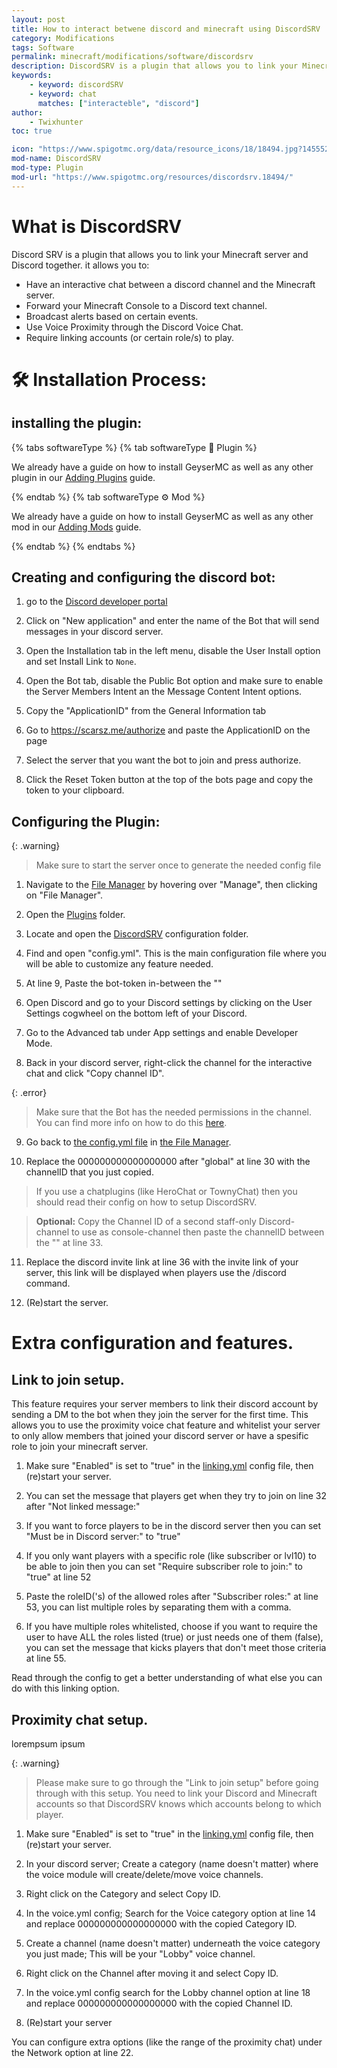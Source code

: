 ```yaml
---
layout: post
title: How to interact betwene discord and minecraft using DiscordSRV
category: Modifications
tags: Software
permalink: minecraft/modifications/software/discordsrv
description: DiscordSRV is a plugin that allows you to link your Minecraft server and Discord server together.
keywords:
    - keyword: discordSRV
    - keyword: chat
      matches: ["interacteble", "discord"]
author:
    - Twixhunter
toc: true

icon: "https://www.spigotmc.org/data/resource_icons/18/18494.jpg?1455529290"
mod-name: DiscordSRV
mod-type: Plugin
mod-url: "https://www.spigotmc.org/resources/discordsrv.18494/"
---
```

# What is DiscordSRV
Discord SRV is a plugin that allows you to link your Minecraft server and Discord together.
it allows you to:
- Have an interactive chat between a discord channel and the Minecraft server.
- Forward your Minecraft Console to a Discord text channel.
- Broadcast alerts based on certain events.
- Use Voice Proximity through the Discord Voice Chat.
- Require linking accounts (or certain role/s) to play.

# :hammer_and_wrench: Installation Process:
## installing the plugin:

{% tabs softwareType %}
{% tab softwareType :electric_plug: Plugin %}

We already have a guide on how to install GeyserMC as well as any other plugin in our [Adding Plugins](/minecraft/modifications/general/adding-plugins) guide.

{% endtab %}
{% tab softwareType :gear: Mod %}

We already have a guide on how to install GeyserMC as well as any other mod in our [Adding Mods](/minecraft/modifications/general/adding-mods) guide.

{% endtab %}
{% endtabs %}

## Creating and configuring the discord bot:
1. go to the [Discord developer portal](https://discord.com/developers/applications/)

2. Click on "New application" and enter the name of the Bot that will send messages in your discord server.

3. Open the Installation tab in the left menu, disable the User Install option and set Install Link to `None`.

4. Open the Bot tab, disable the Public Bot option and make sure to enable the Server Members Intent an the Message Content Intent options.

5. Copy the "ApplicationID" from the General Information tab

6. Go to https://scarsz.me/authorize and paste the ApplicationID on the page

7. Select the server that you want the bot to join and press authorize.

8. Click the Reset Token button at the top of the bots page and copy the token to your clipboard.

## Configuring the Plugin:
{: .warning}
> Make sure to start the server once to generate the needed config file

1. Navigate to the [File Manager](https://client.falixnodes.net/server/filemanager) by hovering over "Manage", then clicking on "File Manager".

2. Open the [Plugins](https://client.falixnodes.net/server/filemanager?dir=/plugins/) folder.

3. Locate and open the [DiscordSRV](https://client.falixnodes.net/server/filemanager?dir=/plugins/DiscordSRV/) configuration folder.

4. Find and open "config.yml". This is the main configuration file where you will be able to customize any feature needed.

5. At line 9, Paste the bot-token in-between the ""

6. Open Discord and go to your Discord settings by clicking on the User Settings cogwheel on the bottom left of your Discord.

7. Go to the Advanced tab under App settings and enable Developer Mode.

8. Back in your discord server, right-click the channel for the interactive chat and click "Copy channel ID".

{: .error}
> Make sure that the Bot has the needed permissions in the channel. You can find more info on how to do this [here](https://docs.discordsrv.com/installation/initial-setup/#give-the-bot-the-discord-permissions-it-needs-to-run).

9. Go back to [the config.yml file](https://client.falixnodes.net/server/edit?path=/plugins/DiscordSRV/config.yml&file=config.yml&mime=text/plain) in [the File Manager](https://client.falixnodes.net/server/filemanager?dir=/plugins/DiscordSRV/).

10. Replace the 000000000000000000 after "global" at line 30 with the channelID that you just copied.

> If you use a chatplugins (like HeroChat or TownyChat) then you should read their config on how to setup DiscordSRV.

> <strong>Optional:</strong> Copy the Channel ID of a second staff-only Discord-channel to use as console-channel then paste the channelID between the "" at line 33.

11. Replace the discord invite link at line 36 with the invite link of your server, this link will be displayed when players use the /discord command. 

12. (Re)start the server.

# Extra configuration and features.
## Link to join setup.

This feature requires your server members to link their discord account by sending a DM to the bot when they join the server for the first time.
This allows you to use the proximity voice chat feature and whitelist your server to only allow members that joined your discord server or have a spesific role to join your minecraft server.

1. Make sure "Enabled" is set to "true" in the [linking.yml](https://client.falixnodes.net/server/edit?path=/plugins/DiscordSRV/linking.yml&file=linking.yml&mime=text/plain) config file, then (re)start your server.

2. You can set the message that players get when they try to join on line 32 after "Not linked message:"

3. If you want to force players to be in the discord server then you can set "Must be in Discord server:" to "true"

4. If you only want players with a specific role (like subscriber or lvl10) to be able to join then you can set "Require subscriber role to join:" to "true" at line 52

5. Paste the roleID('s) of the allowed roles after "Subscriber roles:" at line 53, you can list multiple roles by separating them with a comma.

6. If you have multiple roles whitelisted, choose if you want to require the user to have ALL the roles listed (true) or just needs one of them (false), you can set the message that kicks players that don't meet those criteria at line 55.

Read through the config to get a better understanding of what else you can do with this linking option.

## Proximity chat setup.
lorempsum ipsum

{: .warning}
> Please make sure to go through the "Link to join setup" before going through with this setup. You need to link your Discord and Minecraft accounts so that DiscordSRV knows which accounts belong to which player.

1. Make sure "Enabled" is set to "true" in the [linking.yml](https://client.falixnodes.net/server/edit?path=/plugins/DiscordSRV/linking.yml&file=linking.yml&mime=text/plain) config file, then (re)start your server.

2. In your discord server; Create a category (name doesn't matter) where the voice module will create/delete/move voice channels.

3. Right click on the Category and select Copy ID.

4. In the voice.yml config; Search for the Voice category option at line 14 and replace 000000000000000000 with the copied Category ID.

5. Create a channel (name doesn't matter) underneath the voice category you just made; This will be your "Lobby" voice channel.

6. Right click on the Channel after moving it and select Copy ID.

7. In the voice.yml config search for the Lobby channel option at line 18 and replace 000000000000000000 with the copied Channel ID.

8. (Re)start your server

You can configure extra options (like the range of the proximity chat) under the Network option at line 22.
